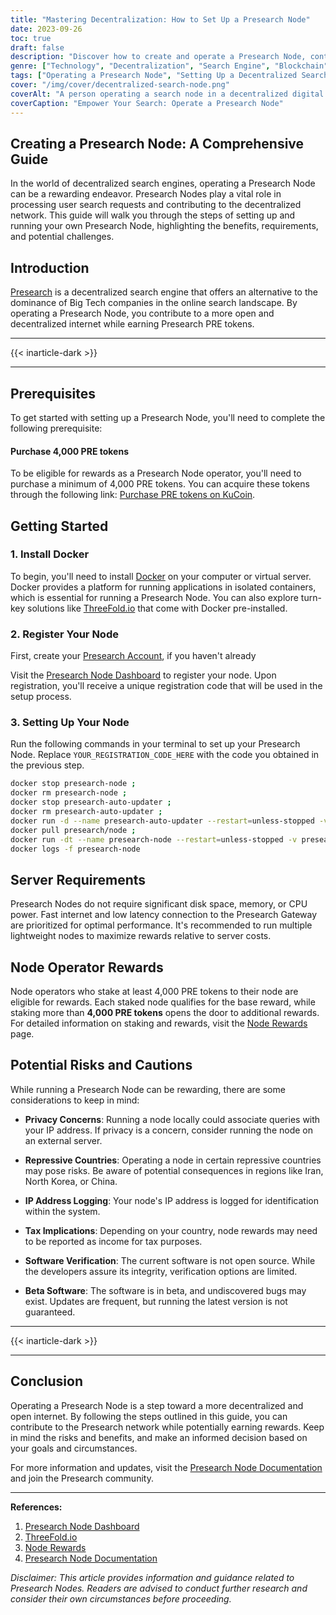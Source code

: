 ```yaml
---
title: "Mastering Decentralization: How to Set Up a Presearch Node"
date: 2023-09-26
toc: true
draft: false
description: "Discover how to create and operate a Presearch Node, contributing to a decentralized search engine while earning rewards."
genre: ["Technology", "Decentralization", "Search Engine", "Blockchain", "Node Setup", "Digital Freedom", "Crypto", "Internet", "Information", "Online Privacy"]
tags: ["Operating a Presearch Node", "Setting Up a Decentralized Search Node", "Earn Rewards with Presearch Node", "How to Create a Node for Presearch", "Decentralized Internet Search", "Decentralization", "Presearch Node", "Search Engine", "Blockchain", "Node Setup", "Digital Freedom", "Crypto", "Internet", "Online Privacy", "Rewards"]
cover: "/img/cover/decentralized-search-node.png"
coverAlt: "A person operating a search node in a decentralized digital world."
coverCaption: "Empower Your Search: Operate a Presearch Node"
---
```


## Creating a Presearch Node: A Comprehensive Guide

In the world of decentralized search engines, operating a Presearch Node can be a rewarding endeavor. Presearch Nodes play a vital role in processing user search requests and contributing to the decentralized network. This guide will walk you through the steps of setting up and running your own Presearch Node, highlighting the benefits, requirements, and potential challenges.

## Introduction

[Presearch](https://simeononsecurity.ch/other/exploring-presearch-as-a-alternative-to-google/) is a decentralized search engine that offers an alternative to the dominance of Big Tech companies in the online search landscape. By operating a Presearch Node, you contribute to a more open and decentralized internet while earning Presearch PRE tokens.

______
{{< inarticle-dark >}}
______

## Prerequisites 

To get started with setting up a Presearch Node, you'll need to complete the following prerequisite:

#### Purchase 4,000 PRE tokens

To be eligible for rewards as a Presearch Node operator, you'll need to purchase a minimum of 4,000 PRE tokens. You can acquire these tokens through the following link: [Purchase PRE tokens on KuCoin](https://www.kucoin.com/r/af/QBSSSM2W).

## Getting Started

### 1. Install Docker

To begin, you'll need to install [Docker](https://docs.docker.com/engine/install/ubuntu/) on your computer or virtual server. Docker provides a platform for running applications in isolated containers, which is essential for running a Presearch Node. You can also explore turn-key solutions like [ThreeFold.io](https://threefold.io/) that come with Docker pre-installed.

### 2. Register Your Node

First, create your [Presearch Account](https://presearch.com/signup?rid=3518896), if you haven't already

Visit the [Presearch Node Dashboard](https://nodes.presearch.com/dashboard?rid=3518896) to register your node. Upon registration, you'll receive a unique registration code that will be used in the setup process.

### 3. Setting Up Your Node

Run the following commands in your terminal to set up your Presearch Node. Replace `YOUR_REGISTRATION_CODE_HERE` with the code you obtained in the previous step.

```bash
docker stop presearch-node ; 
docker rm presearch-node ; 
docker stop presearch-auto-updater ; 
docker rm presearch-auto-updater ; 
docker run -d --name presearch-auto-updater --restart=unless-stopped -v /var/run/docker.sock:/var/run/docker.sock presearch/auto-updater --cleanup --interval 900 presearch-auto-updater presearch-node ;
docker pull presearch/node ; 
docker run -dt --name presearch-node --restart=unless-stopped -v presearch-node-storage:/app/node -e REGISTRATION_CODE=YOUR_REGISTRATION_CODE_HERE presearch/node ;
docker logs -f presearch-node
```

## Server Requirements

Presearch Nodes do not require significant disk space, memory, or CPU power. Fast internet and low latency connection to the Presearch Gateway are prioritized for optimal performance. It's recommended to run multiple lightweight nodes to maximize rewards relative to server costs.

## Node Operator Rewards

Node operators who stake at least 4,000 PRE tokens to their node are eligible for rewards. Each staked node qualifies for the base reward, while staking more than **4,000 PRE tokens** opens the door to additional rewards. For detailed information on staking and rewards, visit the [Node Rewards](https://nodes.presearch.com/rewards?rid=3518896) page.

## Potential Risks and Cautions

While running a Presearch Node can be rewarding, there are some considerations to keep in mind:

- **Privacy Concerns**: Running a node locally could associate queries with your IP address. If privacy is a concern, consider running the node on an external server.

- **Repressive Countries**: Operating a node in certain repressive countries may pose risks. Be aware of potential consequences in regions like Iran, North Korea, or China.

- **IP Address Logging**: Your node's IP address is logged for identification within the system.

- **Tax Implications**: Depending on your country, node rewards may need to be reported as income for tax purposes.

- **Software Verification**: The current software is not open source. While the developers assure its integrity, verification options are limited.

- **Beta Software**: The software is in beta, and undiscovered bugs may exist. Updates are frequent, but running the latest version is not guaranteed.

______
{{< inarticle-dark >}}
______

## Conclusion

Operating a Presearch Node is a step toward a more decentralized and open internet. By following the steps outlined in this guide, you can contribute to the Presearch network while potentially earning rewards. Keep in mind the risks and benefits, and make an informed decision based on your goals and circumstances.

For more information and updates, visit the [Presearch Node Documentation](https://nodes.presearch.com/?rid=3518896) and join the Presearch community.

______

**References:**

1. [Presearch Node Dashboard](https://nodes.presearch.com/dashboard?rid=3518896)
2. [ThreeFold.io](https://threefold.io/)
3. [Node Rewards](https://nodes.presearch.com/rewards?rid=3518896)
4. [Presearch Node Documentation](https://nodes.presearch.com/?rid=3518896)

*Disclaimer: This article provides information and guidance related to Presearch Nodes. Readers are advised to conduct further research and consider their own circumstances before proceeding.*
